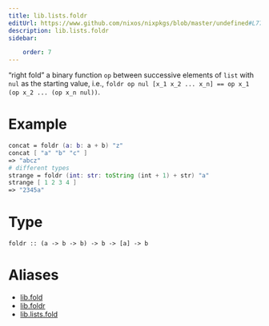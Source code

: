 ```yaml
---
title: lib.lists.foldr
editUrl: https://www.github.com/nixos/nixpkgs/blob/master/undefined#L77C11
description: lib.lists.foldr
sidebar:

    order: 7
---
```


“right fold” a binary function `op` between successive elements of
`list` with `nul` as the starting value, i.e.,
`foldr op nul [x_1 x_2 ... x_n] == op x_1 (op x_2 ... (op x_n nul))`.

# Example

```nix
concat = foldr (a: b: a + b) "z"
concat [ "a" "b" "c" ]
=> "abcz"
# different types
strange = foldr (int: str: toString (int + 1) + str) "a"
strange [ 1 2 3 4 ]
=> "2345a"
```

# Type

```
foldr :: (a -> b -> b) -> b -> [a] -> b
```


# Aliases

- [lib.fold](/nix-doc-comments/reference/lib/lib-fold)
- [lib.foldr](/nix-doc-comments/reference/lib/lib-foldr)
- [lib.lists.fold](/nix-doc-comments/reference/lib/lists/lib-lists-fold)


